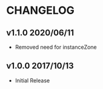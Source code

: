 # CHANGELOG

## v1.1.0 2020/06/11

- Removed need for instanceZone

## v1.0.0 2017/10/13

- Initial Release
